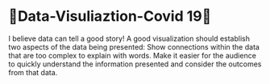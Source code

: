 # 🚀Data-Visuliaztion-Covid 19🚀
I believe data can tell a good story! A good visualization should establish two aspects of the data being presented: Show connections within the data that are too complex to explain with words. Make it easier for the audience to quickly understand the information presented and consider the outcomes from that data.


